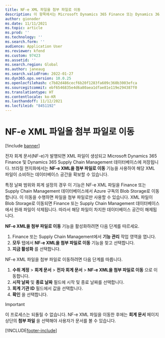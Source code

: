 ```yaml
---
title: NF-e XML 파일을 첨부 파일로 이동
description: 이 항목에서는 Microsoft Dynamics 365 Finance 또는 Dynamics 365 Supply Chain Management 데이터베이스에서 NF-e XML 파일을 이동하고 대신 첨부 파일로 사용할 수 있도록 하는 방법을 설명합니다.
author: gionoder
ms.date: 11/11/2021
ms.topic: article
ms.prod: ''
ms.technology: ''
ms.search.form: ''
audience: Application User
ms.reviewer: kfend
ms.custom: 97423
ms.assetid: ''
ms.search.region: Global
ms.author: janeaug
ms.search.validFrom: 2022-01-27
ms.dyn365.ops.version: 10.0.25
ms.openlocfilehash: c7b82d486cecf6b20f1283fa609c360b3003efca
ms.sourcegitcommit: ebf6546835e4d6a80aea1dfae81e119e294387f0
ms.translationtype: HT
ms.contentlocale: ko-KR
ms.lasthandoff: 11/12/2021
ms.locfileid: "8451192"
---
```

# <a name="move-nf-e-xml-files-as-attachments"></a>NF-e XML 파일을 첨부 파일로 이동

[!include [banner](../includes/banner.md)] 


전자 회계 문서(NF-e)가 발행되면 XML 파일이 생성되고 Microsoft Dynamics 365 Finance 및 Dynamics 365 Supply Chain Management 데이터베이스에 저장됩니다. 브라질 현지화에서는 **NF-e XML을 첨부 파일로 이동** 기능을 사용하여 해당 XML 파일이 소비하는 데이터베이스 공간을 확보할 수 있습니다.

특정 날짜 범위와 회계 설정의 경우 이 기능은 NF-e XML 파일을 Finance 또는 Supply Chain Management 데이터베이스에서 Azure 구독의 Blob Storage로 이동합니다. 이 이동을 수행하면 파일을 첨부 파일로만 사용할 수 있습니다. XML 파일이 Blob Storage로 이동되면 Finance 또는 Supply Chain Management 데이터베이스에서 원래 파일이 삭제됩니다. 따라서 해당 파일이 차지한 데이터베이스 공간이 해제됩니다.

**NF-e XML을 첨부 파일로 이동** 기능을 활성화하려면 다음 단계를 따르세요.

1. Finance 또는 Supply Chain Management에서 **기능 관리** 작업 영역을 엽니다.
2. **모두** 탭에서 **NF-e XML을 첨부 파일로 이동** 기능을 찾고 선택합니다.
3. **지금 활성화** 를 선택합니다.

NF-e XML 파일을 첨부 파일로 이동하려면 다음 단계를 따릅니다.

1. **수취 계정** \> **회계 문서** \> **전자 회계 문서** \> **NF-e XML을 첨부 파일로 이동** 으로 이동합니다.
2. **시작 날짜** 및 **종료 날짜** 필드에 시작 및 종료 날짜를 선택합니다.
3. **회계 기관 ID** 필드에서 값을 선택합니다.
4. **확인** 을 선택합니다.

> [!IMPORTANT]
> 이 프로세스는 되돌릴 수 없습니다. NF-e XML 파일을 이동한 후에는 **회계 문서** 페이지 상단의 **첨부 파일** 을 선택해야 사용자가 문서를 볼 수 있습니다.

[!INCLUDE[footer-include](../../includes/footer-banner.md)]
